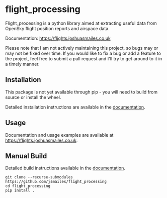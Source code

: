 # flight_processing

Flight_processing is a python library aimed at extracting useful data from OpenSky flight position reports and airspace data.

Documentation: https://flights.joshuasmailes.co.uk

Please note that I am not actively maintaining this project, so bugs may or may not be fixed over time.
If you would like to fix a bug or add a feature to the project, feel free to submit a pull request and I'll try to get around to it in a timely manner.

## Installation

This package is not yet available through pip - you will need to build from source or install the wheel.

Detailed installation instructions are available in the [documentation](https://flights.joshuasmailes.co.uk/installation.html).

## Usage

Documentation and usage examples are available at https://flights.joshuasmailes.co.uk.

## Manual Build

Detailed build instructions available in the [documentation](https://flights.joshuasmailes.co.uk/installation.html).

```
git clone --recurse-submodules https://github.com/jsmailes/flight_processing
cd flight_processing
pip install .
```

